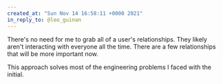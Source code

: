 ```yaml
---
created_at: "Sun Nov 14 16:58:11 +0000 2021"
in_reply_to: @leo_guinan
---
```


There's no need for me to grab all of a user's relationships. They likely aren't interacting with everyone all the time. There are a few relationships that will be more important now. 

This approach solves most of the engineering problems I faced with the initial.
